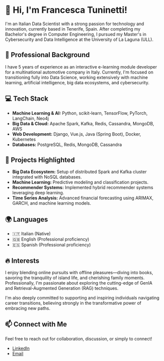# 👋 Hi, I'm Francesca Tuninetti!

I'm an Italian Data Scientist with a strong passion for technology and innovation, currently based in Tenerife, Spain. After completing my Bachelor's degree in Computer Engineering, I pursued my Master's in Cybersecurity and Data Intelligence at the University of La Laguna (ULL).

## 💼 Professional Background

I have 5 years of experience as an interactive e-learning module developer for a multinational automotive company in Italy. Currently, I'm focused on transitioning fully into Data Science, working extensively with machine learning, artificial intelligence, big data ecosystems, and cybersecurity.

## 💻 Tech Stack

* **Machine Learning & AI:** Python, scikit-learn, TensorFlow, PyTorch, LangChain, Neo4j
* **Big Data & Cloud:** Apache Spark, Kafka, Redis, Cassandra, MongoDB, AWS
* **Web Development:** Django, Vue.js, Java (Spring Boot), Docker, Kubernetes
* **Databases:** PostgreSQL, Redis, MongoDB, Cassandra

## 🚀 Projects Highlighted

* **Big Data Ecosystem:** Setup of distributed Spark and Kafka cluster integrated with NoSQL databases.
* **Machine Learning:** Predictive modeling and classification projects.
* **Recommender Systems:** Implemented hybrid recommender systems leveraging deep learning.
* **Time Series Analysis:** Advanced financial forecasting using ARIMAX, GARCH, and machine learning models.

## 🌍 Languages

* 🇮🇹 Italian (Native)
* 🇬🇧 English (Professional proficiency)
* 🇪🇸 Spanish (Professional proficiency)

## 🔥 Interests

I enjoy blending online pursuits with offline pleasures—diving into books, savoring the tranquility of island life, and cherishing family moments. Professionally, I'm passionate about exploring the cutting-edge of GenIA and Retrieval-Augmented Generation (RAG) techniques. 

I'm also deeply committed to supporting and inspiring individuals navigating career transitions, believing strongly in the transformative power of embracing new paths.

## 📫 Connect with Me

Feel free to reach out for collaboration, discussion, or simply to connect!

- [LinkedIn](https://www.linkedin.com/in/tuninettifrancesca)
- [Email](mailto:tuninettifrancesca@gmail.com)
